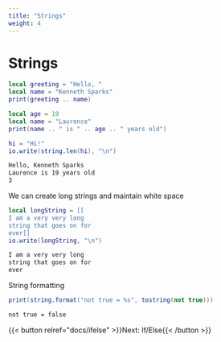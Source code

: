 ```yaml
---
title: "Strings"
weight: 4
---
```


# Strings

```lua
local greeting = "Hello, "
local name = "Kenneth Sparks"
print(greeting .. name)

local age = 19
local name = "Laurence"
print(name .. " is " .. age .. " years old")

hi = "Hi!"
io.write(string.len(hi), "\n")
```

```txt {.output}
Hello, Kenneth Sparks
Laurence is 19 years old
3
```

We can create long strings and maintain white space

```lua
local longString = [[
I am a very very long
string that goes on for
ever]]
io.write(longString, "\n")
```

```txt {.output}
I am a very very long
string that goes on for
ever
```

String formatting

```lua
print(string.format("not true = %s", tostring(not true)))
```

```txt {.output}
not true = false
```

{{< button relref="docs/ifelse"  >}}Next: If/Else{{< /button >}}
